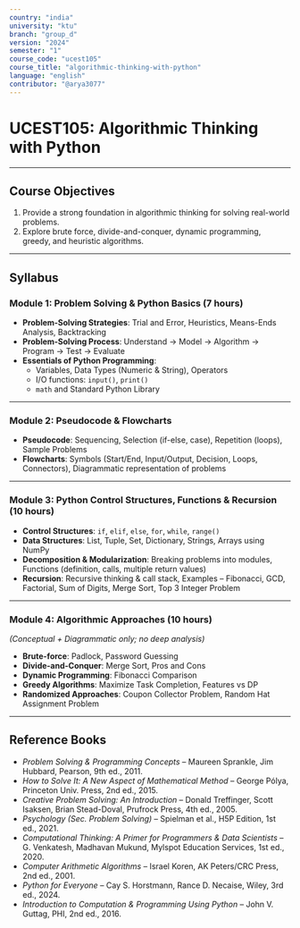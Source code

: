 ```yaml
---
country: "india"
university: "ktu"
branch: "group_d"
version: "2024"
semester: "1"
course_code: "ucest105"
course_title: "algorithmic-thinking-with-python"
language: "english"
contributor: "@arya3077"
---
```



# UCEST105: Algorithmic Thinking with Python  

---

## Course Objectives
1. Provide a strong foundation in algorithmic thinking for solving real-world problems.  
2. Explore brute force, divide-and-conquer, dynamic programming, greedy, and heuristic algorithms.  

---

## Syllabus

### Module 1: Problem Solving & Python Basics (7 hours)
- **Problem-Solving Strategies**: Trial and Error, Heuristics, Means-Ends Analysis, Backtracking  
- **Problem-Solving Process**: Understand → Model → Algorithm → Program → Test → Evaluate  
- **Essentials of Python Programming**:  
  - Variables, Data Types (Numeric & String), Operators  
  - I/O functions: `input()`, `print()`  
  - `math` and Standard Python Library  

---

### Module 2: Pseudocode & Flowcharts
- **Pseudocode**: Sequencing, Selection (if-else, case), Repetition (loops), Sample Problems  
- **Flowcharts**: Symbols (Start/End, Input/Output, Decision, Loops, Connectors), Diagrammatic representation of problems  

---

### Module 3: Python Control Structures, Functions & Recursion (10 hours)
- **Control Structures**: `if`, `elif`, `else`, `for`, `while`, `range()`  
- **Data Structures**: List, Tuple, Set, Dictionary, Strings, Arrays using NumPy  
- **Decomposition & Modularization**: Breaking problems into modules, Functions (definition, calls, multiple return values)  
- **Recursion**: Recursive thinking & call stack, Examples – Fibonacci, GCD, Factorial, Sum of Digits, Merge Sort, Top 3 Integer Problem  

---

### Module 4: Algorithmic Approaches (10 hours)  
*(Conceptual + Diagrammatic only; no deep analysis)*  
- **Brute-force**: Padlock, Password Guessing  
- **Divide-and-Conquer**: Merge Sort, Pros and Cons  
- **Dynamic Programming**: Fibonacci Comparison  
- **Greedy Algorithms**: Maximize Task Completion, Features vs DP  
- **Randomized Approaches**: Coupon Collector Problem, Random Hat Assignment Problem  

---

## Reference Books
- *Problem Solving & Programming Concepts* – Maureen Sprankle, Jim Hubbard, Pearson, 9th ed., 2011.  
- *How to Solve It: A New Aspect of Mathematical Method* – George Pólya, Princeton Univ. Press, 2nd ed., 2015.  
- *Creative Problem Solving: An Introduction* – Donald Treffinger, Scott Isaksen, Brian Stead-Doval, Prufrock Press, 4th ed., 2005.  
- *Psychology (Sec. Problem Solving)* – Spielman et al., H5P Edition, 1st ed., 2021.  
- *Computational Thinking: A Primer for Programmers & Data Scientists* – G. Venkatesh, Madhavan Mukund, Mylspot Education Services, 1st ed., 2020.  
- *Computer Arithmetic Algorithms* – Israel Koren, AK Peters/CRC Press, 2nd ed., 2001.  
- *Python for Everyone* – Cay S. Horstmann, Rance D. Necaise, Wiley, 3rd ed., 2024.  
- *Introduction to Computation & Programming Using Python* – John V. Guttag, PHI, 2nd ed., 2016.  

